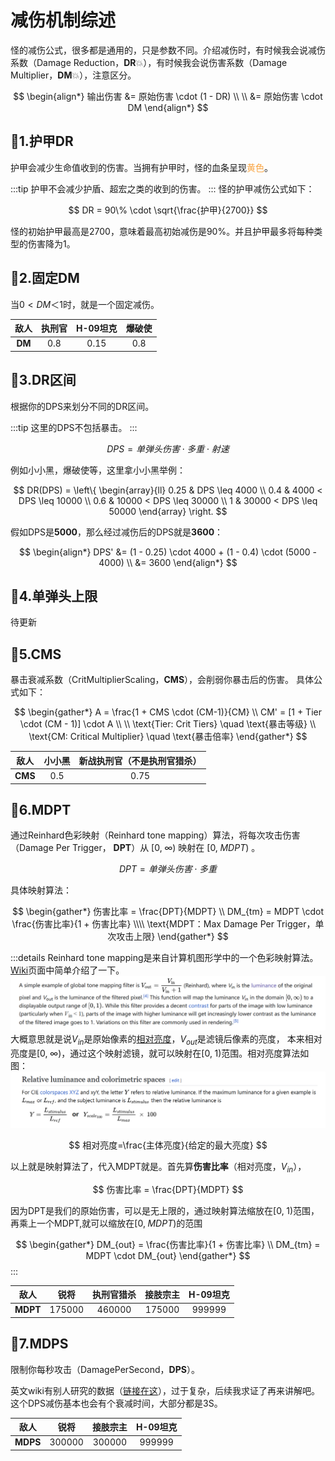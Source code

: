 # 减伤机制综述

怪的减伤公式，很多都是通用的，只是参数不同。介绍减伤时，有时候我会说减伤系数（Damage
Reduction，**DR**:boom:），有时候我会说伤害系数（Damage Multiplier，**DM**:boom:），注意区分。

$$
\begin{align*}
输出伤害 &= 原始伤害 \cdot (1 - DR) \\ \\
        &= 原始伤害 \cdot DM 
\end{align*}
$$

## :star2:1.护甲DR

护甲会减少生命值收到的伤害。当拥有护甲时，怪的血条呈现<font color=#F9A33F>黄色</font>。

:::tip 
护甲不会减少护盾、超宏之类的收到的伤害。
:::
怪的护甲减伤公式如下：

$$
DR = 90\% \cdot \sqrt{\frac{护甲}{2700}}
$$

怪的初始护甲最高是2700，意味着最高初始减伤是90%。并且护甲最多将每种类型的伤害降为1。

## :star2:2.固定DM

当$0 < DM ＜ 1$时，就是一个固定减伤。


| **敌人** | 执刑官 | H-09坦克 | 爆破使 |
|:------:|:---:|:------:|:---:|
| **DM** | 0.8 |  0.15  | 0.8 |



## :star2:3.DR区间


根据你的DPS来划分不同的DR区间。

:::tip 
这里的DPS不包括暴击。
:::

$$
DPS = 单弹头伤害 \cdot 多重 \cdot 射速
$$

例如小小黑，爆破使等，这里拿小小黑举例：

$$
DR(DPS) =
\left\{
\begin{array}{ll}
0.25 & DPS \leq 4000 \\
0.4 & 4000 < DPS \leq 10000 \\
0.6 & 10000 < DPS \leq 30000 \\
1 & 30000 < DPS \leq 50000
\end{array}
\right.
$$

假如DPS是**5000**，那么经过减伤后的DPS就是**3600**：

$$
\begin{align*}
DPS' &= (1 - 0.25) \cdot 4000 + (1 - 0.4) \cdot (5000 - 4000) \\
&= 3600
\end{align*}
$$

## :star2:4.单弹头上限
待更新
## :star2:5.CMS

暴击衰减系数（CritMultiplierScaling，**CMS**），会削弱你暴击后的伤害。 具体公式如下：

$$
\begin{gather*}
A = \frac{1 + CMS \cdot (CM-1)}{CM} \\
CM' = [1 + Tier \cdot (CM - 1)] \cdot A \\ \\
\text{Tier: Crit Tiers} \quad \text{暴击等级} \\
\text{CM: Critical Multiplier} \quad \text{暴击倍率}
\end{gather*}
$$


| **敌人**  | 小小黑 | 新战执刑官（不是执刑官猎杀） |
|:-------:|:---:|:--------------:|
| **CMS** | 0.5 |      0.75      |


## :star2:6.MDPT
通过Reinhard色彩映射（Reinhard tone mapping）算法，将每次攻击伤害（Damage Per Trigger， **DPT**）从 $[0, \; \infty)$ 映射在 $[0, \; MDPT)$ 。

$$
DPT = 单弹头伤害 \cdot 多重
$$

具体映射算法：

$$
\begin{gather*}
伤害比率 = \frac{DPT}{MDPT} \\
DM_{tm} = MDPT \cdot \frac{伤害比率}{1 + 伤害比率} \\\\
\text{MDPT：Max Damage Per Trigger，单次攻击上限}
\end{gather*}
$$

:::details
Reinhard tone mapping是来自计算机图形学中的一个色彩映射算法。[Wiki](https://en.wikipedia.org/wiki/Tone_mapping)页面中简单介绍了一下。![Reinhard_Tone_Mapping.png](src/Reinhard_Tone_Mapping.png)
大概意思就是说$V_{in}$是原始像素的[相对亮度](https://en.wikipedia.org/wiki/Relative_luminance)，$V_{out}$是滤镜后像素的亮度， 本来相对亮度是$[0, \; \infty)$，通过这个映射滤镜，就可以映射在$[0, \; 1)$范围。相对亮度算法如图：![Relative luminance.png](src/Relative_luminance.png)

$$
相对亮度=\frac{主体亮度}{给定的最大亮度}
$$

以上就是映射算法了，代入MDPT就是。首先算**伤害比率**（相对亮度，$V_{in}$），

$$
伤害比率 = \frac{DPT}{MDPT}
$$

因为DPT是我们的原始伤害，可以是无上限的，通过映射算法缩放在$[0, \; 1)$范围，再乘上一个MDPT,就可以缩放在$[0, \; MDPT)$的范围

$$
\begin{gather*}
DM_{out} = \frac{伤害比率}{1 + 伤害比率} \\
DM_{tm} = MDPT \cdot DM_{out}
\end{gather*}
$$
:::

|  **敌人**  |   锐将   | 执刑官猎杀  |  接肢宗主  | H-09坦克 |
|:--------:|:------:|:------:|:------:|:------:|
| **MDPT** | 175000 | 460000 | 175000 | 999999 |

## :star2:7.MDPS

限制你每秒攻击（DamagePerSecond，**DPS**）。

英文wiki有别人研究的数据（[链接在这](https://wiki.warframe.com/w/Necramite)），过于复杂，后续我求证了再来讲解吧。这个DPS减伤基本也会有个衰减时间，大部分都是3S。


|  **敌人**  |   锐将   |  接肢宗主  | H-09坦克 |
|:--------:|:------:|:------:|:------:|
| **MDPS** | 300000 | 300000 | 999999 |


